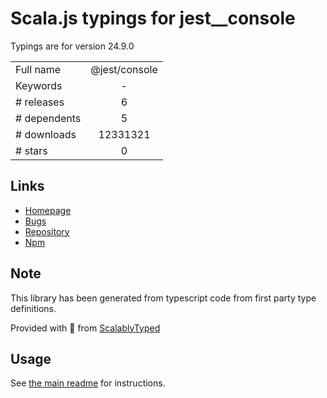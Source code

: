 
# Scala.js typings for jest__console

Typings are for version 24.9.0



|                    |                 |
| ------------------ | :-------------: |
| Full name          | @jest/console |
| Keywords           | - |
| # releases         | 6 |
| # dependents       | 5 |
| # downloads        | 12331321 |
| # stars            | 0 |

## Links
- [Homepage](https://github.com/facebook/jest#readme)
- [Bugs](https://github.com/facebook/jest/issues)
- [Repository](https://github.com/facebook/jest)
- [Npm](https://www.npmjs.com/package/%40jest%2Fconsole)
    


## Note
This library has been generated from typescript code from first party type definitions.

Provided with :purple_heart: from [ScalablyTyped](https://github.com/oyvindberg/ScalablyTyped)

## Usage
See [the main readme](../../readme.md) for instructions.


